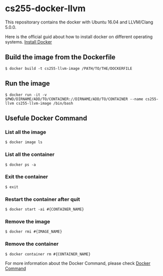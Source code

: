 # cs255-docker-llvm
This repositorary contains the docker with Ubuntu 16.04 and LLVM/Clang 5.0.0.

Here is the official guid about how to install docker on different operating systems. [Install Docker](https://docs.docker.com/install/)


## Build the image from the Dockerfile
```[Shell]
$ docker build -t cs255-llvm-image /PATH/TO/THE/DOCKERFILE
```
## Run the image
```[Shell]
$ docker run -it -v $PWD/DIRNAME/ADD/TO/CONTAINER://DIRNAME/ADD/TO/CONTAINER --name cs255-llvm cs255-llvm-image /bin/bash
```

## Usefule Docker Command

### List all the image
```[Shell]
$ docker image ls
```

### List all the container
```[Shell]
$ docker ps -a
```

### Exit the container
```[Shell]
$ exit
```

### Restart the container after quit
```[Shell]
$ docker start -ai #{CONTAINER_NAME}
```


### Remove the image
```[Shell]
$ docker rmi #{IMAGE_NAME}
```

### Remove the container
```[Shell]
$ docker container rm #{CONTAINER_NAME}
```
For more information about the Docker Command, please check [Docker Command](https://docs.docker.com/engine/reference/builder/#usage)
